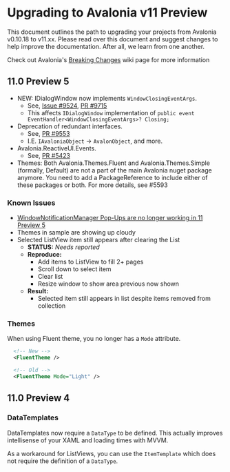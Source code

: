 # Upgrading to Avalonia v11 Preview

This document outlines the path to upgrading your projects from Avalonia v0.10.18 to v11.xx. Please read over this document and suggest changes to help improve the documentation. After all, we learn from one another.

Check out Avalonia's [Breaking Changes](https://github.com/AvaloniaUI/Avalonia/wiki/Breaking-Changes) wiki page for more information

## 11.0 Preview 5

* NEW: IDialogWindow now implements `WindowClosingEventArgs`.
  * See, [Issue #9524](https://github.com/AvaloniaUI/Avalonia/issues/9524), [PR #9715](https://github.com/AvaloniaUI/Avalonia/pull/9715)
  * This affects `IDialogWindow` implementation of `public event EventHandler<WindowClosingEventArgs>? Closing;`
* Deprecation of redundant interfaces.
  * See, [PR #9553](https://github.com/AvaloniaUI/Avalonia/pull/9553)
  * I.E. `IAvaloniaObject` -> `AvalonObject`, and more.
* Avalonia.ReactiveUI.Events.
  * See, [PR #5423](https://github.com/AvaloniaUI/Avalonia/pull/5423)
* Themes: Both Avalonia.Themes.Fluent and Avalonia.Themes.Simple (formally, Default) are not a part of the main Avalonia nuget package anymore. You need to add a PackageReference to include either of these packages or both. For more details, see #5593

### Known Issues

* [WindowNotificationManager Pop-Ups are no longer working in 11 Preview 5](https://github.com/AvaloniaUI/Avalonia/issues/10216)
* Themes in sample are showing up cloudy
* Selected ListView item still appears after clearing the List
  * **STATUS:** _Needs reported_
  * **Reproduce:**
    * Add items to ListView to fill 2+ pages
    * Scroll down to select item
    * Clear list
    * Resize window to show area previous now shown
  * **Result:**
    * Selected item still appears in list despite items removed from collection

### Themes

When using Fluent theme, you no longer has a `Mode` attribute.

```xml
  <!-- New -->
  <FluentTheme />

  <!-- Old -->
  <FluentTheme Mode="Light" />
```


## 11.0 Preview 4

### DataTemplates

DataTemplates now require a `DataType` to be defined. This actually improves intellisense of your XAML and loading times with MVVM.

As a workaround for ListViews, you can use the `ItemTemplate` which does not require the definition of a `DataType`.

